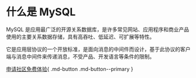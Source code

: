 # 什么是 MySQL

MySQL 是应用最广泛的开源关系数据库，是许多常见网站、应用程序和商业产品使用的主要关系数据存储，具有高吞吐、低延迟、可扩展等特性。

它是应用层协议的一个开放标准，是面向消息的中间件而设计，基于此协议的客户端与消息中间件来传递消息，不受产品、开发语言等条件的限制。

[申请社区免费体验](../../../dce/license0.md){ .md-button .md-button--primary }
